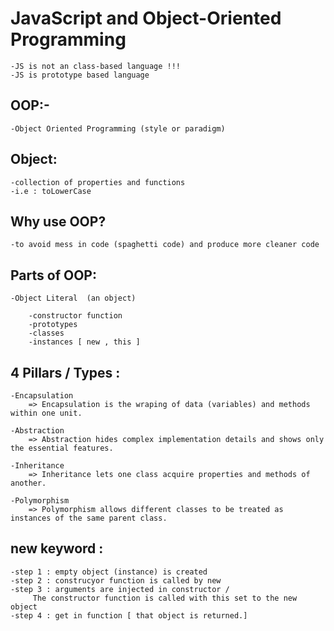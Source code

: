 # JavaScript and Object-Oriented Programming
    -JS is not an class-based language !!!
    -JS is prototype based language

## OOP:-
    -Object Oriented Programming (style or paradigm)

## Object:
    -collection of properties and functions
    -i.e : toLowerCase

## Why use OOP?
    -to avoid mess in code (spaghetti code) and produce more cleaner code

## Parts of OOP:
    -Object Literal  (an object)

        -constructor function
        -prototypes
        -classes
        -instances [ new , this ]

## 4 Pillars / Types :     
    -Encapsulation
        => Encapsulation is the wraping of data (variables) and methods within one unit.
    
    -Abstraction
        => Abstraction hides complex implementation details and shows only the essential features.
    
    -Inheritance
        => Inheritance lets one class acquire properties and methods of another.

    -Polymorphism
        => Polymorphism allows different classes to be treated as instances of the same parent class.

## new keyword :
    -step 1 : empty object (instance) is created
    -step 2 : construcyor function is called by new
    -step 3 : arguments are injected in constructor /
         The constructor function is called with this set to the new object
    -step 4 : get in function [ that object is returned.]
